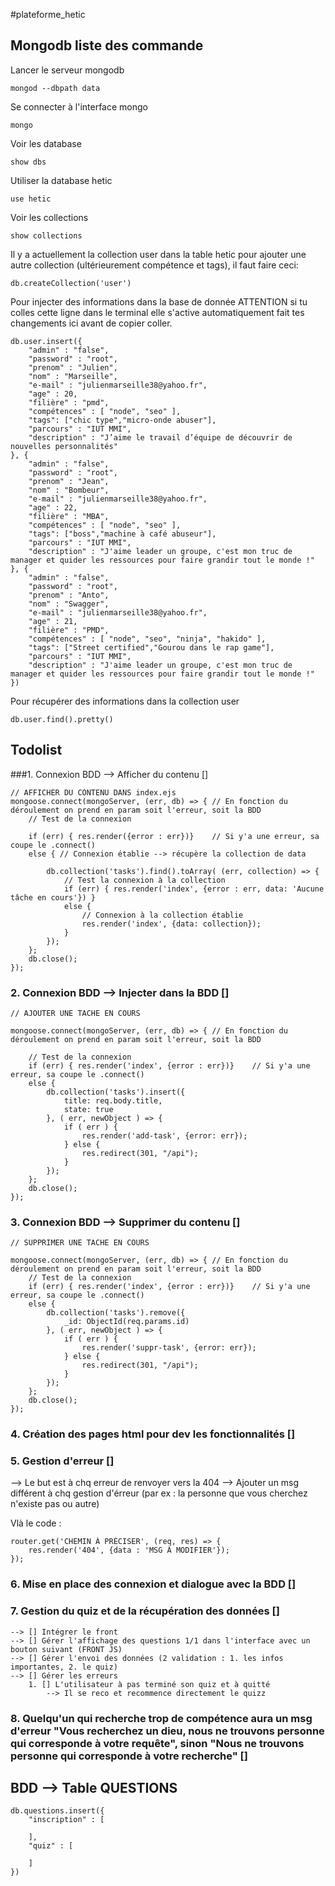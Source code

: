 #plateforme_hetic

## Mongodb liste des commande

Lancer le serveur mongodb
```
mongod --dbpath data
```

Se connecter à l'interface mongo
```
mongo
```
Voir les database
```
show dbs
```

Utiliser la database hetic
```
use hetic
```
Voir les collections
```
show collections
```

Il y a actuellement la collection user dans la table hetic pour ajouter une autre collection (ultérieurement compétence et tags), il faut faire ceci:
```
db.createCollection('user')
```

Pour injecter des informations dans la base de donnée ATTENTION si tu colles cette ligne dans le terminal elle s'active automatiquement fait tes changements ici avant de copier coller.
```
db.user.insert({ 
    "admin" : "false",
    "password" : "root",
    "prenom" : "Julien",
    "nom" : "Marseille",
    "e-mail" : "julienmarseille38@yahoo.fr",
    "age" : 20,
    "filière" : "pmd",
    "compétences" : [ "node", "seo" ],
    "tags": ["chic type","micro-onde abuser"],
    "parcours" : "IUT MMI",
    "description" : "J’aime le travail d’équipe de découvrir de nouvelles personnalités"
}, { 
    "admin" : "false",
    "password" : "root",
    "prenom" : "Jean",
    "nom" : "Bombeur",
    "e-mail" : "julienmarseille38@yahoo.fr",
    "age" : 22,
    "filière" : "MBA",
    "compétences" : [ "node", "seo" ],
    "tags": ["boss","machine à café abuseur"],
    "parcours" : "IUT MMI",
    "description" : "J'aime leader un groupe, c'est mon truc de manager et quider les ressources pour faire grandir tout le monde !"
}, { 
    "admin" : "false",
    "password" : "root",
    "prenom" : "Anto",
    "nom" : "Swagger",
    "e-mail" : "julienmarseille38@yahoo.fr",
    "age" : 21,
    "filière" : "PMD",
    "compétences" : [ "node", "seo", "ninja", "hakido" ],
    "tags": ["Street certified","Gourou dans le rap game"],
    "parcours" : "IUT MMI",
    "description" : "J'aime leader un groupe, c'est mon truc de manager et quider les ressources pour faire grandir tout le monde !"
})
```

Pour récupérer des informations dans la collection user
```
db.user.find().pretty()
```


## Todolist

###1. Connexion BDD --> Afficher du contenu []
```
// AFFICHER DU CONTENU DANS index.ejs
mongoose.connect(mongoServer, (err, db) => { // En fonction du déroulement on prend en param soit l'erreur, soit la BDD
    // Test de la connexion
        
    if (err) { res.render({error : err})}    // Si y'a une erreur, sa coupe le .connect()
    else { // Connexion établie --> récupère la collection de data

        db.collection('tasks').find().toArray( (err, collection) => {
            // Test la connexion à la collection
            if (err) { res.render('index', {error : err, data: 'Aucune tâche en cours'}) }
            else {
                // Connexion à la collection établie
                res.render('index', {data: collection});
            }
        });
    };
    db.close();
});
```


### 2. Connexion BDD --> Injecter dans la BDD []
```
// AJOUTER UNE TACHE EN COURS

mongoose.connect(mongoServer, (err, db) => { // En fonction du déroulement on prend en param soit l'erreur, soit la BDD
    
    // Test de la connexion
    if (err) { res.render('index', {error : err})}    // Si y'a une erreur, sa coupe le .connect()
    else {
        db.collection('tasks').insert({
            title: req.body.title,
            state: true
        }, ( err, newObject ) => {
            if ( err ) {
                res.render('add-task', {error: err});
            } else {
                res.redirect(301, "/api");
            }
        });
    };
    db.close();
});
```


### 3. Connexion BDD --> Supprimer du contenu []
```
// SUPPRIMER UNE TACHE EN COURS

mongoose.connect(mongoServer, (err, db) => { // En fonction du déroulement on prend en param soit l'erreur, soit la BDD
    // Test de la connexion
    if (err) { res.render('index', {error : err})}    // Si y'a une erreur, sa coupe le .connect()
    else {
        db.collection('tasks').remove({
            _id: ObjectId(req.params.id)
        }, ( err, newObject ) => {
            if ( err ) {
                res.render('suppr-task', {error: err});
            } else {
                res.redirect(301, "/api");
            }
        });
    };
    db.close();
});
```


### 4. Création des pages html pour dev les fonctionnalités []


### 5. Gestion d'erreur []
--> Le but est à chq erreur de renvoyer vers la 404
--> Ajouter un msg différent à chq gestion d'érreur (par ex : la personne que vous cherchez n'existe pas ou autre)

Vlà le code :
```
router.get('CHEMIN À PRÉCISER', (req, res) => { 
    res.render('404', {data : 'MSG À MODIFIER'});
});
```


### 6. Mise en place des connexion et dialogue avec la BDD []


### 7. Gestion du quiz et de la récupération des données []
    --> [] Intégrer le front 
    --> [] Gérer l'affichage des questions 1/1 dans l'interface avec un bouton suivant (FRONT JS)
    --> [] Gérer l'envoi des données (2 validation : 1. les infos importantes, 2. le quiz)
    --> [] Gérer les erreurs
        1. [] L'utilisateur à pas terminé son quiz et à quitté
            --> Il se reco et recommence directement le quizz

### 8. Quelqu'un qui recherche trop de compétence aura un msg d'erreur "Vous recherchez un dieu, nous ne trouvons personne qui corresponde à votre requête", sinon "Nous ne trouvons personne qui corresponde à votre recherche" []




## BDD --> Table QUESTIONS
```
db.questions.insert({ 
    "inscription" : [
        
    ],
    "quiz" : [
        
    ]
})
```